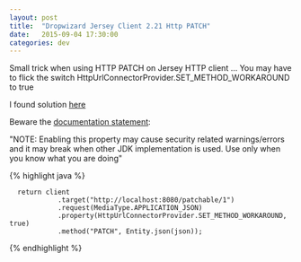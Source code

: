 ```yaml
---
layout: post
title:  "Dropwizard Jersey Client 2.21 Http PATCH"
date:   2015-09-04 17:30:00
categories: dev 
---
```


Small trick when using HTTP PATCH on Jersey HTTP client ...
You may have to flick the switch  HttpUrlConnectorProvider.SET_METHOD_WORKAROUND to true 

I found solution [here][blog] 

Beware the [documentation statement][docs]:

"NOTE: Enabling this property may cause security related warnings/errors and it may break when other JDK implementation is used. Use only when you know what you are doing"

{% highlight java %}

 	  return client
                .target("http://localhost:8080/patchable/1")
                .request(MediaType.APPLICATION_JSON)
                .property(HttpUrlConnectorProvider.SET_METHOD_WORKAROUND, true)
                .method("PATCH", Entity.json(json));

{% endhighlight %}

[docs]:https://jersey.java.net/apidocs/2.11/jersey/org/glassfish/jersey/client/HttpUrlConnectorProvider.html#SET_METHOD_WORKAROUND
[blog]:http://jersey.576304.n2.nabble.com/Sending-a-PATCH-request-from-JAX-RS-client-td7583240.html